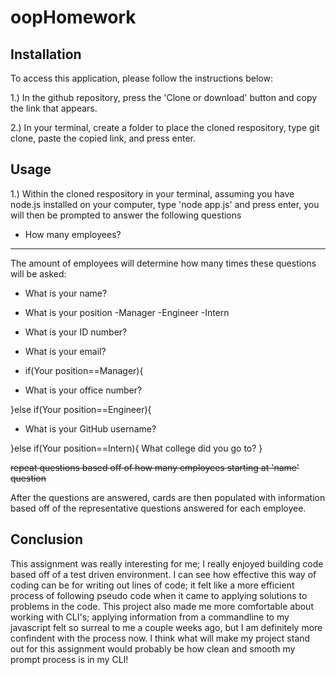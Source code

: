 # oopHomework


## Installation

To access this application, please follow the instructions below:

1.)  In the github repository, press the 'Clone or download' button and copy the link that appears.

2.) In your terminal, create a folder to place the cloned respository, type git clone, paste the copied link, and press enter.

## Usage

1.) Within the cloned respository in your terminal,  assuming you have node.js installed on your computer, type 'node app.js' and press enter, you will then be prompted to answer the following questions

* How many employees?

-----------------------------

The amount of employees will determine how many times these questions will be asked: 

* What is your name?

* What is your position
-Manager
-Engineer
-Intern

* What is your ID number?

* What is your email?

* if(Your position==Manager){

- What is your office number?
 
}else if(Your position==Engineer){

- What is your GitHub username?

}else if(Your position==Intern){
What college did you go to?
}

~~repeat questions based off of how many employees starting at 'name' question~~

After the questions are answered, cards are then populated with information based off of the representative questions answered for each employee.



## Conclusion

This assignment was really interesting for me; I really enjoyed building code based off of a test driven environment. I can see how effective this way of coding can be for writing out lines of code; it felt like a more efficient process of following pseudo code when it came to applying solutions to problems in the code. This project also made me more comfortable about working with CLI's; applying information from a commandline to my javascript felt so surreal to me a couple weeks ago, but I am definitely more confindent with the process now. I think what will make my project stand out for this assignment would probably be how clean and smooth my prompt process is in my CLI!
